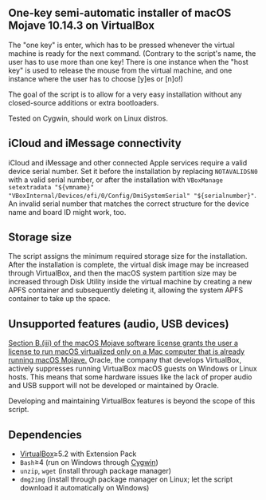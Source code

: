 ## One-key semi-automatic installer of macOS Mojave 10.14.3 on VirtualBox

The "one key" is enter, which has to be pressed whenever the virtual machine is ready for the next command. (Contrary to the script's name, the user has to use more than one key! There is one instance when the "host key" is used to release the mouse from the virtual machine, and one instance where the user has to choose [y]es or [n]o!)

The goal of the script is to allow for a very easy installation without any closed-source additions or extra bootloaders.

Tested on Cygwin, should work on Linux distros.

## iCloud and iMessage connectivity

iCloud and iMessage and other connected Apple services require a valid device serial number. Set it before the installation by replacing `NOTAVALIDSN0` with a valid serial number, or after the installation with `VBoxManage setextradata "${vmname}" "VBoxInternal/Devices/efi/0/Config/DmiSystemSerial" "${serialnumber}"`. An invalid serial number that matches the correct structure for the device name and board ID might work, too.

## Storage size

The script assigns the minimum required storage size for the installation. After the installation is complete, the virtual disk image may be increased through VirtualBox, and then the macOS system partition size may be increased through Disk Utility inside the virtual machine by creating a new APFS container and subsequently deleting it, allowing the system APFS container to take up the space.

## Unsupported features (audio, USB devices)

[Section B.(iii) of the macOS Mojave software license grants the user a license to run macOS virtualized only on a Mac computer that is already running macOS Mojave.](https://www.apple.com/legal/sla/docs/macOS1014.pdf) Oracle, the company that develops VirtualBox, actively suppresses running VirtualBox macOS guests on Windows or Linux hosts. This means that some hardware issues like the lack of proper audio and USB support will not be developed or maintained by Oracle.

Developing and maintaining VirtualBox features is beyond the scope of this script.

## Dependencies

* [VirtualBox](https://www.virtualbox.org/wiki/Downloads)≥5.2 with Extension Pack
* `Bash`≥4 (run on Windows through [Cygwin](https://cygwin.com/install.html))
* `unzip`, `wget` (install through package manager)
* `dmg2img` (install through package manager on Linux; let the script download it automatically on Windows)
